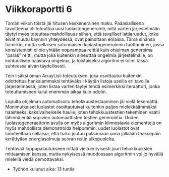 # Viikkoraportti 6

Tämän viikon töistä jäi hitusen keskeneräinen maku. Pääasiallisena tavoitteena oli toteuttaa uusi luolastongenerointi, mitä varten järjestelmään täytyi myös toteuttaa mahdollisuus siihen, että tavalliset lattiaruudut, jotka eivät muutu käynnin yhteydessä, ovat painoltaan erilaisia. Tämä sinänsä toimiikin, mutta sellaisen satunnaisen luolastogeneroinnin tuottaminen, jossa konsistentisti ei ole yhtään nopeampaa reittiä kuin ohjelman generoima "paras" reitti, mutta joka kuitenkin aiheuttaa ongelmia järjestelmälle, on kohtuullisen haastava ongelma, ja toistaiseksi algoritmi ei toimi tässä suhteessa aivan täydellisesti.

Tein lisäksi oman ArrayList-toteutuksen, joka osoittautui kuitenkin odottettua hankalammaksi tehtäväksi; käytän listoja useilla eri tavoilla järjestelmässä, joten listaa varten täytyi tehdä esimerkiksi iteraattori, jonka toteuttamiseen kului enemmän aikaa kuin odotin.

Lopulta ohjelman automatisoitu tehokkuustestaaminen jäi vielä tekemättä. Monimutkaiset luolastot osoittautuivat kuitenkin paljon mielekkäämmäksi haasteeksi kaksivaiheiselle haulle, joten tehokkuustestien tekeminen vaatii lähinnä enää sopivien automaattisten testien generointia. Uuden luolastogeneraattorin avulla on myös algoritmin kiinnostavia elementtejä on myös mahdollista demonstroida helpommin: uudet luolastot ovat luonteeltaan sellaisia, että haku joutuu palaamaan omia jälkiään taaksepäin kerättyään energiasolmuja suoran reitin ulkopuolelta.

Tehtävää loppupalautukseen riittää vielä erityisesti juuri tehokkuuksien mittaamisen kanssa, mutta nykyisessä muodossaan algoritmin voi jo hyvällä mielellä viedä demottavaksi.

* Työhön kulunut aika: 13 tuntia